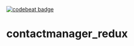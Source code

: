 [![codebeat badge](https://codebeat.co/badges/ef147a96-99de-4f13-bc2c-42c8829cc04a)](https://codebeat.co/projects/github-com-akshitgupta1996-contactmanager_redux-master)
# contactmanager_redux
